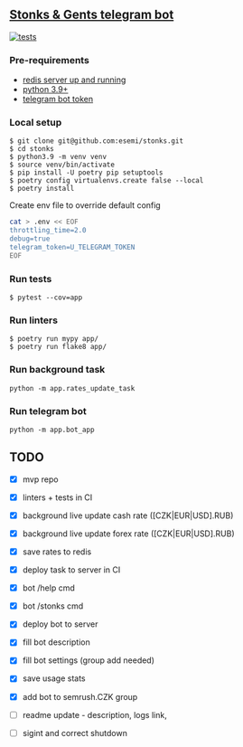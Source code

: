 [Stonks & Gents telegram bot](https://t.me/stonks_and_gents_bot)
---
[![tests](https://github.com/esemi/stonks/actions/workflows/tests.yml/badge.svg?branch=master)](https://github.com/esemi/stonks/actions/workflows/tests.yml)




### Pre-requirements
- [redis server up and running](https://redis.io/docs/getting-started/installation/)
- [python 3.9+](https://www.python.org/downloads/)
- [telegram bot token](https://t.me/botfather)


### Local setup
```shell
$ git clone git@github.com:esemi/stonks.git
$ cd stonks
$ python3.9 -m venv venv
$ source venv/bin/activate
$ pip install -U poetry pip setuptools
$ poetry config virtualenvs.create false --local
$ poetry install
```

Create env file to override default config
```bash
cat > .env << EOF
throttling_time=2.0
debug=true
telegram_token=U_TELEGRAM_TOKEN
EOF
```

### Run tests
```shell
$ pytest --cov=app
```

### Run linters
```
$ poetry run mypy app/
$ poetry run flake8 app/
```

### Run background task
```
python -m app.rates_update_task
```

### Run telegram bot
```
python -m app.bot_app
```


TODO
---
- [x] mvp repo
- [x] linters + tests in CI

- [x] background live update cash rate (\[CZK|EUR|USD\].RUB)
- [x] background live update forex rate (\[CZK|EUR|USD\].RUB)
- [x] save rates to redis
- [x] deploy task to server in CI

- [x] bot /help cmd
- [x] bot /stonks cmd
- [x] deploy bot to server

- [x] fill bot description
- [x] fill bot settings (group add needed)
- [x] save usage stats
- [x] add bot to semrush.CZK group
- [ ] readme update - description, logs link, 
- [ ] sigint and correct shutdown